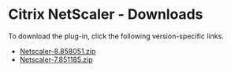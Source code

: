 
# Citrix NetScaler - Downloads

To download the plug-in, click the following version-specific links.
- [Netscaler-8.858051.zip](https://raw.githubusercontent.com/UrbanCode/IBM-UCD-PLUGINS/main/files/Netscaler/Netscaler-8.858051.zip)
- [Netscaler-7.851185.zip](https://raw.githubusercontent.com/UrbanCode/IBM-UCD-PLUGINS/main/files/Netscaler/Netscaler-7.851185.zip)
